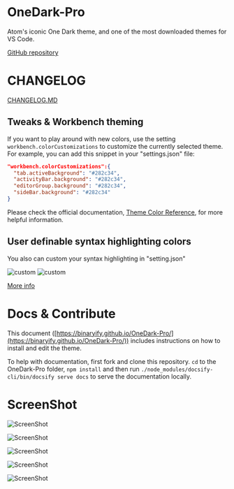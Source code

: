 # OneDark-Pro
Atom's iconic One Dark theme, and one of the most downloaded themes for VS Code.

[GitHub repository](https://github.com/Binaryify/OneDark-Pro)

# CHANGELOG
[CHANGELOG.MD](https://github.com/Binaryify/OneDark-Pro/blob/master/CHANGELOG.md)

## Tweaks & Workbench theming
If you want to play around with new colors, use the setting `workbench.colorCustomizations` to customize the currently selected theme.
For example, you can add this snippet in your "settings.json" file:

```json
"workbench.colorCustomizations":{
  "tab.activeBackground": "#282c34",
  "activityBar.background": "#282c34",
  "editorGroup.background": "#282c34",
  "sideBar.background": "#282c34"
}
```

Please check the official documentation, [Theme Color Reference](https://code.visualstudio.com/docs/getstarted/theme-color-reference), for more helpful information.

## User definable syntax highlighting colors
You also can custom your syntax highlighting in "setting.json"

![custom](https://raw.githubusercontent.com/Binaryify/OneDark-Pro/master/static/customA.png)
![custom](https://raw.githubusercontent.com/Binaryify/OneDark-Pro/master/static/customB.png)

[More info](https://code.visualstudio.com/updates/v1_15#_user-definable-syntax-highlighting-colors)

# Docs & Contribute  
This document ([https://binaryify.github.io/OneDark-Pro/](https://binaryify.github.io/OneDark-Pro/)) includes instructions on how to install and edit the theme.

To help with documentation, first fork and clone this repository. `cd` to the OneDark-Pro folder, `npm install` and then run `./node_modules/docsify-cli/bin/docsify serve docs` to serve the documentation locally.

# ScreenShot
![ScreenShot](https://raw.githubusercontent.com/Binaryify/OneDark-Pro/master/static/screenshot1.png)

![ScreenShot](https://raw.githubusercontent.com/Binaryify/OneDark-Pro/master/static/php.png)

![ScreenShot](https://raw.githubusercontent.com/Binaryify/OneDark-Pro/master/static/screenshot2.png)

![ScreenShot](https://raw.githubusercontent.com/Binaryify/OneDark-Pro/master/static/js.png)

![ScreenShot](https://raw.githubusercontent.com/Binaryify/OneDark-Pro/master/static/cpp.png)